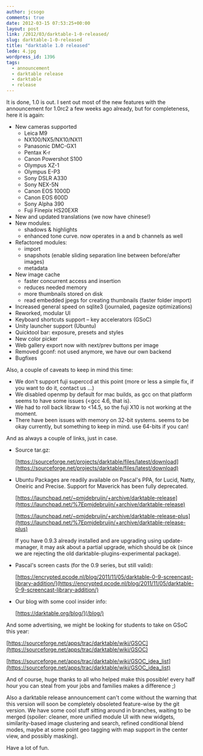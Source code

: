 ```yaml
---
author: jcsogo
comments: true
date: 2012-03-15 07:53:25+00:00
layout: post
link: /2012/03/darktable-1-0-released/
slug: darktable-1-0-released
title: "darktable 1.0 released"
lede: 4.jpg
wordpress_id: 1396
tags:
  - announcement
  - darktable release
  - darktable
  - release
---
```

It is done, 1.0 is out. I sent out most of the new features with the announcement for 1.0rc2 a few weeks ago already, but for completeness, here it is again:

* New cameras supported
    *   Leica M9
    *   NX100/NX5/NX10/NX11
    *   Panasonic DMC-GX1
    *   Pentax K-r
    *   Canon Powershot S100
    *   Olympus XZ-1
    *   Olympus E-P3
    *   Sony DSLR A330
    *   Sony NEX-5N
    *   Canon EOS 1000D
    *   Canon EOS 600D
    *   Sony Alpha 390
    *   Fuji Finepix HS20EXR
* New and updated translations (we now have chinese!)
* New modules:
    *   shadows & highlights
    *   enhanced tone curve. now operates in a and b channels as well
* Refactored modules:
    *   import
    *   snapshots (enable sliding separation line between before/after images)
    *   metadata
* New image cache
    *   faster concurrent access and insertion
    *   reduces needed memory
    *   more thumbnails stored on disk
    *   read embedded jpegs for creating thumbnails (faster folder import)
* Increased general speed on sqlite3 (journaled, pagesize optimizations)
* Reworked, modular UI
* Keyboard shortcuts support&nbsp;– key accelerators (GSoC)
* Unity launcher support (Ubuntu)
* Quicktool bar: exposure, presets and styles
* New color picker
* Web gallery export now with next/prev buttons per image
* Removed gconf: not used anymore, we have our own backend
* Bugfixes

Also, a couple of caveats to keep in mind this time:

* We don't support fuji superccd at this point (more or less a simple fix, if you want to do it, contact us ...)
* We disabled openmp by default for mac builds, as gcc on that platform seems to have some issues (<gcc 4.6, that is).
* We had to roll back libraw to <14.5, so the fuji X10 is not working at the moment.
* There have been issues with memory on 32-bit systems. seems to be okay currently, but something to keep in mind. use 64-bits if you can!

And as always a couple of links, just in case.

* Source tar.gz:

    [https://sourceforge.net/projects/darktable/files/latest/download](https://sourceforge.net/projects/darktable/files/latest/download)

* Ubuntu Packages are readily available on Pascal's PPA, for Lucid, Natty, Oneiric and Precise. Support for Maverick has been fully deprecated.

    [https://launchpad.net/~pmjdebruijn/+archive/darktable-release](https://launchpad.net/%7Epmjdebruijn/+archive/darktable-release)

    [https://launchpad.net/~pmjdebruijn/+archive/darktable-release-plus](https://launchpad.net/%7Epmjdebruijn/+archive/darktable-release-plus)

    If you have 0.9.3 already installed and are upgrading using update-manager, it may ask about a partial upgrade, which should be ok (since we are rejecting the old darktable-plugins-experimental package).

* Pascal's screen casts (for the 0.9 series, but still valid):

    [https://encrypted.pcode.nl/blog/2011/11/05/darktable-0-9-screencast-library-addition/](https://encrypted.pcode.nl/blog/2011/11/05/darktable-0-9-screencast-library-addition/)

* Our blog with some cool insider info:

    [https://darktable.org/blog/](/blog/)



And some advertising, we might be looking for students to take on GSoC this year:

[https://sourceforge.net/apps/trac/darktable/wiki/GSOC](https://sourceforge.net/apps/trac/darktable/wiki/GSOC)

[https://sourceforge.net/apps/trac/darktable/wiki/GSOC_idea_list](https://sourceforge.net/apps/trac/darktable/wiki/GSOC_idea_list)

And of course, huge thanks to all who helped make this possible! every half hour you can steal from your jobs and families makes a difference ;)

Also a darktable release announcement can't come without the warning that this version will soon be completely obsoleted feature-wise by the git version. We have some cool stuff sitting around in branches, waiting to be merged (spoiler: cleaner, more unified module UI with new widgets, similarity-based image clustering and search, refined conditional blend modes, maybe at some point geo tagging with map support in the center view, and possibly masking).

Have a lot of fun.
